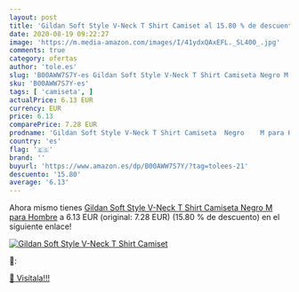 ```yaml
---
layout: post
title: 'Gildan Soft Style V-Neck T Shirt Camiset al 15.80 % de descuento'
date: 2020-08-19 09:22:27
image: 'https://m.media-amazon.com/images/I/41ydxQAxEFL._SL400_.jpg'
comments: true
category: ofertas
author: 'tole.es'
slug: 'B00AWW7S7Y-es Gildan Soft Style V-Neck T Shirt Camiseta Negro M para Hombre'
sku: 'B00AWW7S7Y-es'
tags: [ 'camiseta', ]
actualPrice: 6.13 EUR
currency: EUR
price: 6.13
comparePrice: 7.28 EUR
prodname: 'Gildan Soft Style V-Neck T Shirt Camiseta  Negro    M para Hombre'
country: 'es'
flag: '🇪🇸'
brand: ''
buyurl: 'https://www.amazon.es/dp/B00AWW7S7Y/?tag=tolees-21'
descuento: '15.80'
average: '6.13'
---
```


Ahora mismo tienes [Gildan Soft Style V-Neck T Shirt Camiseta  Negro    M para Hombre](https://www.amazon.es/dp/B00AWW7S7Y/?tag=tolees-21) a 6.13 EUR (original: 7.28 EUR) (15.80 %  de descuento) en el siguiente enlace!

[![Gildan Soft Style V-Neck T Shirt Camiset](https://m.media-amazon.com/images/I/41ydxQAxEFL._SL400_.jpg)](https://www.amazon.es/dp/B00AWW7S7Y/?tag=tolees-21)

🔎:


[🛒 Visítala!!!](https://www.amazon.es/dp/B00AWW7S7Y/?tag=tolees-21)

